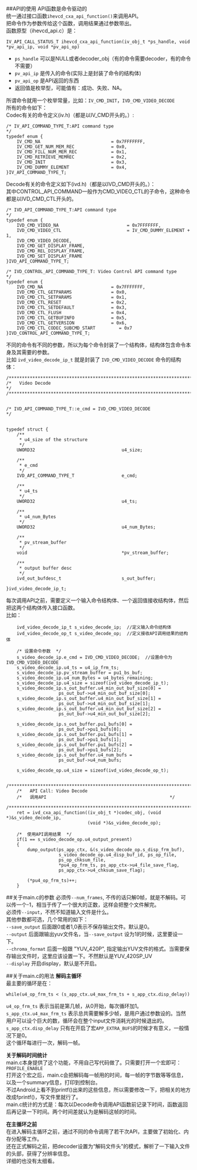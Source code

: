 ##API的使用
API函数是命令驱动的  
统一通过接口函数`ihevcd_cxa_api_function()`来调用API。  
把命令作为参数传给这个函数，调用结果通过参数带出。  
函数原型（ihevcd\_api.c）是： 
 
	IV_API_CALL_STATUS_T ihevcd_cxa_api_function(iv_obj_t *ps_handle, void *pv_api_ip, void *pv_api_op)

* `ps_handle` 可以是NULL或者decoder\_obj（有的命令需要decoder，有的命令不需要）
* `pv_api_ip` 是传入的命令(实际上是封装了命令的结构体)
* `pv_api_op` 是API返回的东西
* 返回值是枚举型，可能值有：成功、失败、NA。  

所谓命令就用一个枚举常量，比如：`IV_CMD_INIT`，`IVD_CMD_VIDEO_DECODE`  
所有的命令如下：  
Codec有关的命令定义(iv.h)（都是以IV\_CMD开头的。）:  

	/* IV_API_COMMAND_TYPE_T:API command type                                   */
	typedef enum {
	    IV_CMD_NA                           = 0x7FFFFFFF,
	    IV_CMD_GET_NUM_MEM_REC              = 0x0,
	    IV_CMD_FILL_NUM_MEM_REC             = 0x1,
	    IV_CMD_RETRIEVE_MEMREC              = 0x2,
	    IV_CMD_INIT                         = 0x3,
	    IV_CMD_DUMMY_ELEMENT                = 0x4,
	}IV_API_COMMAND_TYPE_T;

Decode有关的命令定义如下(ivd.h)（都是以IVD\_CMD开头的。）：  
其中CONTROL\_API\_COMMAND一般作为CMD\_VIDEO\_CTL的子命令，这种命令都是以IVD\_CMD\_CTL开头的。

	/* IVD_API_COMMAND_TYPE_T:API command type                                   */
	typedef enum {
	    IVD_CMD_VIDEO_NA                          = 0x7FFFFFFF,
	    IVD_CMD_VIDEO_CTL                         = IV_CMD_DUMMY_ELEMENT + 1,
	    IVD_CMD_VIDEO_DECODE,
	    IVD_CMD_GET_DISPLAY_FRAME,
	    IVD_CMD_REL_DISPLAY_FRAME,
	    IVD_CMD_SET_DISPLAY_FRAME
	}IVD_API_COMMAND_TYPE_T;
	
	/* IVD_CONTROL_API_COMMAND_TYPE_T: Video Control API command type            */
	typedef enum {
	    IVD_CMD_NA                          = 0x7FFFFFFF,
	    IVD_CMD_CTL_GETPARAMS               = 0x0,
	    IVD_CMD_CTL_SETPARAMS               = 0x1,
	    IVD_CMD_CTL_RESET                   = 0x2,
	    IVD_CMD_CTL_SETDEFAULT              = 0x3,
	    IVD_CMD_CTL_FLUSH                   = 0x4,
	    IVD_CMD_CTL_GETBUFINFO              = 0x5,
	    IVD_CMD_CTL_GETVERSION              = 0x6,
	    IVD_CMD_CTL_CODEC_SUBCMD_START         = 0x7
	}IVD_CONTROL_API_COMMAND_TYPE_T;
不同的命令有不同的参数，所以为每个命令封装了一个结构体，结构体包含命令本身及其需要的参数。  
比如 `ivd_video_decode_ip_t` 就是封装了 `IVD_CMD_VIDEO_DECODE` 命令的结构体： 
 
	/*****************************************************************************/
	/*   Video Decode                                                            */
	/*****************************************************************************/
	
	
	/* IVD_API_COMMAND_TYPE_T::e_cmd = IVD_CMD_VIDEO_DECODE                      */
	
	
	typedef struct {
	    /**
	     * u4_size of the structure
	     */
	    UWORD32                                 u4_size;
	
	    /**
	     * e_cmd
	     */
	    IVD_API_COMMAND_TYPE_T                  e_cmd;
	
	    /**
	     * u4_ts
	     */
	    UWORD32                                 u4_ts;
	
	    /**
	     * u4_num_Bytes
	     */
	    UWORD32                                 u4_num_Bytes;
	
	    /**
	     * pv_stream_buffer
	     */
	    void                                    *pv_stream_buffer;
	
	    /**
	     * output buffer desc
	     */
	    ivd_out_bufdesc_t                       s_out_buffer;
	
	}ivd_video_decode_ip_t;


每次调用API之前，需要定义一个输入命令结构体、一个返回值接收结构体，然后把这两个结构体传入接口函数。  
比如：

	    ivd_video_decode_ip_t s_video_decode_ip;  //定义输入命令结构体
        ivd_video_decode_op_t s_video_decode_op;  //定义接收API调用结果的结构体
       	 
		/* 设置命令参数  */
		s_video_decode_ip.e_cmd = IVD_CMD_VIDEO_DECODE;  //设置命令为IVD_CMD_VIDEO_DECODE
        s_video_decode_ip.u4_ts = u4_ip_frm_ts;   
        s_video_decode_ip.pv_stream_buffer = pu1_bs_buf;
        s_video_decode_ip.u4_num_Bytes = u4_bytes_remaining;
        s_video_decode_ip.u4_size = sizeof(ivd_video_decode_ip_t);
        s_video_decode_ip.s_out_buffer.u4_min_out_buf_size[0] =
                        ps_out_buf->u4_min_out_buf_size[0];
        s_video_decode_ip.s_out_buffer.u4_min_out_buf_size[1] =
                        ps_out_buf->u4_min_out_buf_size[1];
        s_video_decode_ip.s_out_buffer.u4_min_out_buf_size[2] =
                        ps_out_buf->u4_min_out_buf_size[2];

        s_video_decode_ip.s_out_buffer.pu1_bufs[0] =
                        ps_out_buf->pu1_bufs[0];
        s_video_decode_ip.s_out_buffer.pu1_bufs[1] =
                        ps_out_buf->pu1_bufs[1];
        s_video_decode_ip.s_out_buffer.pu1_bufs[2] =
                        ps_out_buf->pu1_bufs[2];
        s_video_decode_ip.s_out_buffer.u4_num_bufs =
                        ps_out_buf->u4_num_bufs;

        s_video_decode_op.u4_size = sizeof(ivd_video_decode_op_t);

        /*****************************************************************************/
        /*   API Call: Video Decode   
		/*   调用API                                               */
        /*****************************************************************************/
        ret = ivd_cxa_api_function((iv_obj_t *)codec_obj, (void *)&s_video_decode_ip,
                                   (void *)&s_video_decode_op);

        /*  使用API调用结果  */
		if(1 == s_video_decode_op.u4_output_present)
        {
            dump_output(ps_app_ctx, &(s_video_decode_op.s_disp_frm_buf),
                        s_video_decode_op.u4_disp_buf_id, ps_op_file,
                        ps_op_chksum_file,
                        *pu4_op_frm_ts, ps_app_ctx->u4_file_save_flag,
                        ps_app_ctx->u4_chksum_save_flag);

            (*pu4_op_frm_ts)++;
        }  
  
##关于main.c的参数
必须传`--num_frames`, 不传的话只解0帧，就是不解码。可以传一个-1，相当于传了一个很大的正数，这样会把整个文件解完。  
必须传`--input`，不然不知道输入文件是什么。  
其他参数都可选，几个常用的如下：  
`--save_output` 后面跟0或者1,0表示不保存输出文件。默认是0。  
`--output` 后面跟输出yuv文件名，当`--save_output` 设为1的时候，这里要设一下。  
`--chroma_format` 后面一般跟 "YUV\_420P", 指定输出YUV文件的格式。当需要保存输出文件时，这里应该设置一下。不然默认是YUV\_420SP\_UV  
`--display` 开启display，默认是不开启。  
  
##关于main.c的用法
**解码主循环**  
最主要的循环是在：  
  
	while(u4_op_frm_ts < (s_app_ctx.u4_max_frm_ts + s_app_ctx.disp_delay))
`u4_op_frm_ts` 表示当前是第几帧，从0开始，每次循环加1。  
`s_app_ctx.u4_max_frm_ts` 表示总共需要解多少帧，是用户通过参数设的。当然用户可以设个巨大的数，循环会在整个input文件消耗光的时候退出的。  
`s_app_ctx.disp_delay` 只有在开启了宏`APP_EXTRA_BUFS`的时候才有意义，一般情况下是0。  
这个循环每进行一次，解码一帧。  

**关于解码时间统计**  
main.c本身提供了这个功能，不用自己写代码做了。只需要打开一个宏即可：`PROFILE_ENABLE`  
打开这个宏之后，main.c会把解码每一帧用的时间，每一帧的字节数等等信息，以及一个summary信息，打印到控制台。  
不过Android上看不到printf()出来的这些信息，所以需要修改一下，把相关的地方改成fprintf()，写文件里就行了。  
main.c统计的方式是：每次以Decode命令调用API函数前记录下时间，函数返回后再记录一下时间。两个时间差就认为是解码这帧的时间。  

**在主循环之前**  
在进入解码主循环之前，通过不同的命令调用了若干次API，主要做了初始化、内存分配等工作。  
还在正式解码之前，把decoder设置为“解码文件头”的模式，解析了一下输入文件的头部，获得了分辨率信息。  
详细的也没有太细看。
